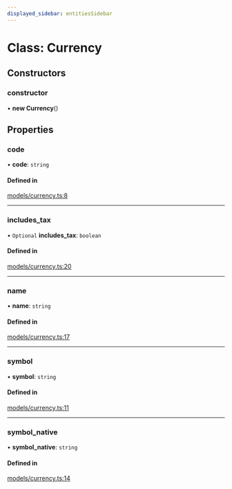 ```yaml
---
displayed_sidebar: entitiesSidebar
---
```


# Class: Currency

## Constructors

### constructor

• **new Currency**()

## Properties

### code

• **code**: `string`

#### Defined in

[models/currency.ts:8](https://github.com/cloudnepal/medusa/blob/546577a8/packages/medusa/src/models/currency.ts#L8)

___

### includes\_tax

• `Optional` **includes\_tax**: `boolean`

#### Defined in

[models/currency.ts:20](https://github.com/cloudnepal/medusa/blob/546577a8/packages/medusa/src/models/currency.ts#L20)

___

### name

• **name**: `string`

#### Defined in

[models/currency.ts:17](https://github.com/cloudnepal/medusa/blob/546577a8/packages/medusa/src/models/currency.ts#L17)

___

### symbol

• **symbol**: `string`

#### Defined in

[models/currency.ts:11](https://github.com/cloudnepal/medusa/blob/546577a8/packages/medusa/src/models/currency.ts#L11)

___

### symbol\_native

• **symbol\_native**: `string`

#### Defined in

[models/currency.ts:14](https://github.com/cloudnepal/medusa/blob/546577a8/packages/medusa/src/models/currency.ts#L14)
